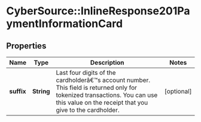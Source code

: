 # CyberSource::InlineResponse201PaymentInformationCard

## Properties
Name | Type | Description | Notes
------------ | ------------- | ------------- | -------------
**suffix** | **String** | Last four digits of the cardholderâ€™s account number. This field is returned only for tokenized transactions. You can use this value on the receipt that you give to the cardholder.  | [optional] 



